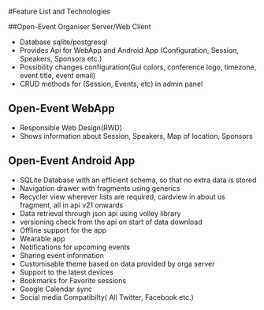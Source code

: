 #Feature List and Technologies

##Open-Event Organiser Server/Web Client
- Database sqlite/postgresql
- Provides Api for WebApp and Android App (Configuration, Session, Speakers, Sponsors etc.)
- Possibility changes configuration(Gui colors, conference logo, timezone, event title, event email) 
- CRUD methods for (Session, Events, etc) in admin panel

## Open-Event WebApp
- Responsible Web Design(RWD)
- Shows information about Session, Speakers, Map of location, Sponsors

## Open-Event Android App
- SQLite Database with an efficient schema, so that no extra data is stored
- Navigation drawer with fragments using generics
- Recycler view wherever lists are required, cardview in about us fragment, all in api v21 onwards
- Data retrieval through json api using volley library
- versioning check from the api on start of data download
- Offline support for the app
- Wearable app
- Notifications for upcoming events
- Sharing event information
- Customisable theme based on data provided by orga server
- Support to the latest devices
- Bookmarks for Favorite sessions
- Google Calendar sync
- Social media Compatibilty( All Twitter, Facebook etc.)
